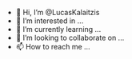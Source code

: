 - 👋 Hi, I’m @LucasKalaitzis
- 👀 I’m interested in ...
- 🌱 I’m currently learning ...
- 💞️ I’m looking to collaborate on ...
- 📫 How to reach me ...

<!---
LucasKalaitzis/LucasKalaitzis is a ✨ special ✨ repository because its `README.md` (this file) appears on your GitHub profile.
You can click the Preview link to take a look at your changes.
--->
